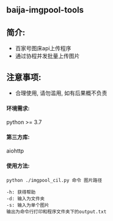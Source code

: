 ## baija-imgpool-tools
## 简介: 

- 百家号图床api上传程序
- 通过协程并发批量上传图片
## 注意事项:

- 合理使用, 请勿滥用, 如有后果概不负责

#### 环境需求:

python >= 3.7

#### 第三方库:

aiohttp

#### 使用方法:

    python ./imgpool_cil.py 命令 图片路径

    -h: 获得帮助
    -d: 输入为文件夹
    -s: 输入为单个图片
    输出为命令行打印和程序文件夹下的output.txt
